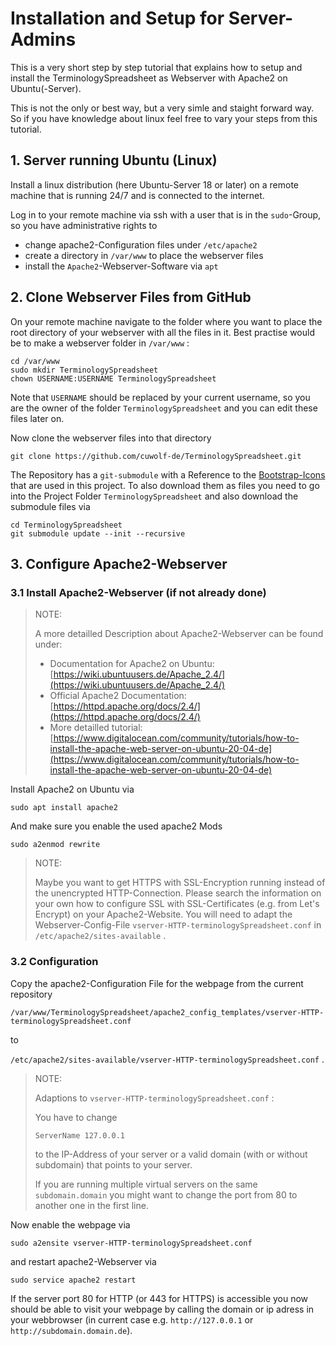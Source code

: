 # Installation and Setup for Server-Admins
This is a very short step by step tutorial that explains how to setup and install the TerminologySpreadsheet as Webserver with Apache2 on Ubuntu(-Server).

This is not the only or best way, but a very simle and staight forward way. So if you have knowledge about linux feel free to vary your steps from this tutorial.

## 1. Server running Ubuntu (Linux)
Install a linux distribution (here Ubuntu-Server 18 or later) on a remote machine that is running 24/7 and is connected to the internet.

Log in to your remote machine via ssh with a user that is in the `sudo`-Group, so you have administrative rights to
- change apache2-Configuration files under `/etc/apache2`
- create a directory in `/var/www` to place the webserver files
- install the `Apache2`-Webserver-Software via `apt`

## 2. Clone Webserver Files from GitHub
On your remote machine navigate to the folder where you want to place the root directory of your webserver with all the files in it.
Best practise would be to make a webserver folder in `/var/www` :
```
cd /var/www
sudo mkdir TerminologySpreadsheet
chown USERNAME:USERNAME TerminologySpreadsheet
```
Note that `USERNAME` should be replaced by your current username, so you are the owner of the folder `TerminologySpreadsheet` and you can edit these files later on.

Now clone the webserver files into that directory
```
git clone https://github.com/cuwolf-de/TerminologySpreadsheet.git
```
The Repository has a `git-submodule` with a Reference to the [Bootstrap-Icons](https://github.com/twbs/icons) that are used in this project. To also download them as files you need to go into the Project Folder `TerminologySpreadsheet` and also download the submodule files via
```
cd TerminologySpreadsheet
git submodule update --init --recursive
```

## 3. Configure Apache2-Webserver
### 3.1 Install Apache2-Webserver (if not already done)
> NOTE:
>
> A more detailled Description about Apache2-Webserver can be found under:
> - Documentation for Apache2 on Ubuntu: [https://wiki.ubuntuusers.de/Apache_2.4/](https://wiki.ubuntuusers.de/Apache_2.4/)
> - Official Apache2 Documentation: [https://httpd.apache.org/docs/2.4/](https://httpd.apache.org/docs/2.4/)
> - More detailled tutorial: [https://www.digitalocean.com/community/tutorials/how-to-install-the-apache-web-server-on-ubuntu-20-04-de](https://www.digitalocean.com/community/tutorials/how-to-install-the-apache-web-server-on-ubuntu-20-04-de)

Install Apache2 on Ubuntu via
```
sudo apt install apache2
```
And make sure you enable the used apache2 Mods
```
sudo a2enmod rewrite
```
> NOTE:
>
> Maybe you want to get HTTPS with SSL-Encryption running instead of the unencrypted HTTP-Connection. Please search the information on your own how to configure SSL with SSL-Certificates (e.g. from Let's Encrypt) on your Apache2-Website. You will need to adapt the Webserver-Config-File `vserver-HTTP-terminologySpreadsheet.conf` in `/etc/apache2/sites-available` .
### 3.2 Configuration
Copy the apache2-Configuration File for the webpage from the current repository

`/var/www/TerminologySpreadsheet/apache2_config_templates/vserver-HTTP-terminologySpreadsheet.conf`

to

`/etc/apache2/sites-available/vserver-HTTP-terminologySpreadsheet.conf`  .

> NOTE:
> 
> Adaptions to `vserver-HTTP-terminologySpreadsheet.conf` :
>
> You have to change
> ```
> ServerName 127.0.0.1
> ```
> to the IP-Address of your server or a valid domain (with or without subdomain) that points to your server.
> 
> If you are running multiple virtual servers on the same `subdomain.domain` you might want to change the port from 80 to another one in the first line.

Now enable the webpage via
```
sudo a2ensite vserver-HTTP-terminologySpreadsheet.conf
```
and restart apache2-Webserver via
```
sudo service apache2 restart
```
If the server port 80 for HTTP (or 443 for HTTPS) is accessible you now should be able to visit your webpage by calling the domain or ip adress in your webbrowser (in current case e.g. `http://127.0.0.1` or `http://subdomain.domain.de`).